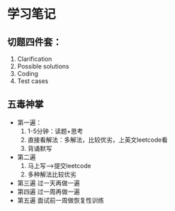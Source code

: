 # 学习笔记

## 切题四件套：
1. Clarification
2. Possible solutions
3. Coding
4. Test cases
## 五毒神掌
- 第一遍：
    1. 1-5分钟：读题+思考
    2. 直接看解法：多解法，比较优劣，上英文leetcode看
    3. 背诵默写
- 第二遍
  1. 马上写——&gt;提交leetcode
  2. 多种解法比较优劣
- 第三遍 过一天再做一遍
- 第四遍 过一周再做一遍
- 第五遍 面试前一周做恢复性训练